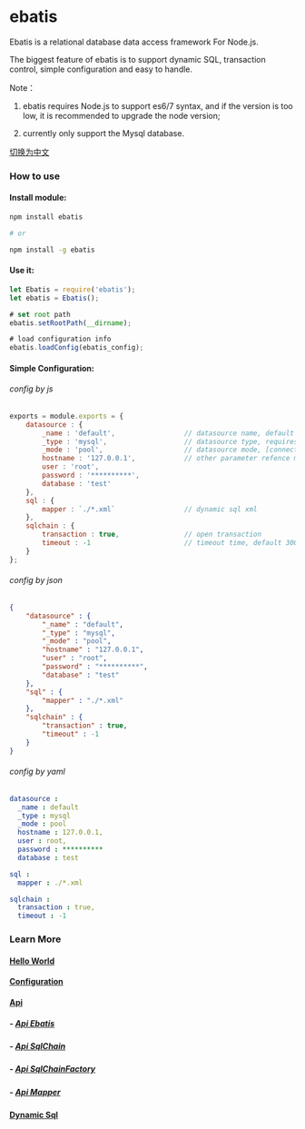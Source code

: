 # ebatis

Ebatis is a relational database data access framework For Node.js.

The biggest feature of ebatis is to support dynamic SQL, transaction control, simple configuration and easy to handle.

Note：
1. ebatis requires Node.js to support es6/7 syntax, and if the version is too low, it is recommended to upgrade the node version;

2. currently only support the Mysql database.

[切换为中文](./docs/zh_cn/index.md)

### How to use

#### Install module:
```sh
npm install ebatis

# or

npm install -g ebatis
```
#### Use it:
``` js
let Ebatis = require('ebatis');
let ebatis = Ebatis();

# set root path
ebatis.setRootPath(__dirname);

# load configuration info
ebatis.loadConfig(ebatis_config);
```

#### Simple Configuration:

###### config by js
```js
exports = module.exports = {
    datasource : {
        _name : 'default',                 // datasource name, default 'default'
        _type : 'mysql',                   // datasource type, requires
        _mode : 'pool',                    // datasource mode, [connection | pool], requires
        hostname : '127.0.0.1',            // other parameter refence mysql configuration
        user : 'root',
        password : '**********',
        database : 'test'
    },
    sql : {                                               
        mapper : `./*.xml`                 // dynamic sql xml
    },
    sqlchain : {
        transaction : true,                // open transaction
        timeout : -1                       // timeout time, default 30000ms, if timeout > 0, Invalid timeout action.
    }
};
```

###### config by json
```json
{
    "datasource" : {
        "_name" : "default",                
        "_type" : "mysql",
        "_mode" : "pool",
        "hostname" : "127.0.0.1",
        "user" : "root",
        "password" : "**********",
        "database" : "test"
    },
    "sql" : {                                               
        "mapper" : "./*.xml"
    },
    "sqlchain" : {
        "transaction" : true, 
        "timeout" : -1
    }
}
```

###### config by yaml
```yaml
datasource : 
  _name : default           
  _type : mysql  
  _mode : pool
  hostname : 127.0.0.1,
  user : root,
  password : **********
  database : test

sql :                                               
  mapper : ./*.xml

sqlchain :
  transaction : true, 
  timeout : -1
```

### Learn More

#### [Hello World](./helloworld.md)

#### [Configuration](./ebatis_config.md)

#### [Api](./api/api.md)

##### - [Api Ebatis](./api/api_ebatis.md)

##### - [Api SqlChain](./api/api_sqlchain.md)

##### - [Api SqlChainFactory](./api/api_sqlchainfactory.md)

##### - [Api Mapper](./api/api_mapper.md)

#### [Dynamic Sql](./dynamic_sql.md)